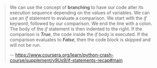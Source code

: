 > We can use the concept of **branching** to have our code alter its execution sequence depending on the values of variables. We can use an _if_ statement to evaluate a comparison. We start with the _if_ keyword, followed by our comparison. We end the line with a colon. The body of the _if_ statement is then indented to the right. If the comparison is **_True_**, the code inside the _if_ body is executed. If the comparison evaluates to **_False_**_,_ then the code block is skipped and will not be run.
>
> -- https://www.coursera.org/learn/python-crash-course/supplement/v9Us9/if-statements-recap#main
